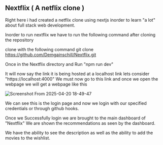 ## Nextflix ( A netflix clone ) 

Right here i had created a netflix clone using nextjs inorder to learn "a lot" about full stack web development.

Inorder to run nextflix we have to run the following command after cloning the repository

clone with the following command 
git clone https://github.com/Demgainschill/Nextflix.git

Once in the Nextflix directory
and Run
"npm run dev"

It will now say the link it is being hosted at a localhost link
lets consider "https://localhost:4000" We must now go to this link
and once we open the webpage we will get a webpage like this

![Screenshot From 2025-04-20 18-49-47](https://github.com/user-attachments/assets/d4eadcca-8f56-4ffd-a04a-d7acca929ebd)

We can see this is the login page and now we login with our specified credentials or through github hooks.

Once we Successfully login we are brought to the main dashboard of "Nextflix" We are shown the recommendations as seen by the dashboard.

We have the ability to see the description as well as the ability to add the movies to the wishlist.


